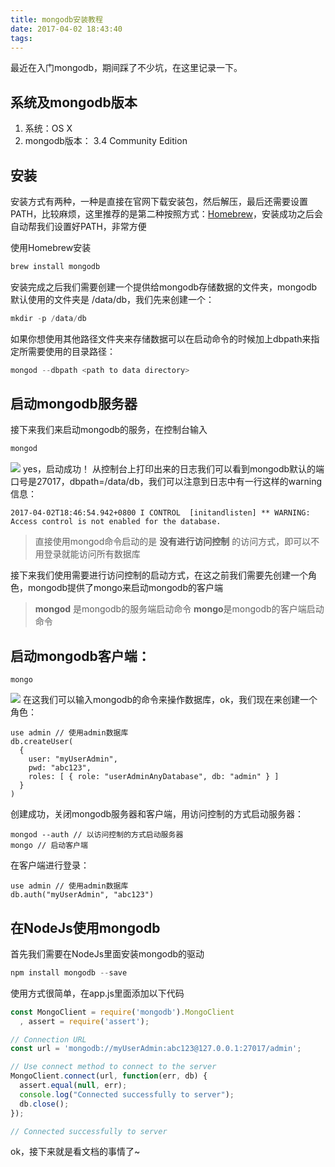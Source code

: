 ```yaml
---
title: mongodb安装教程
date: 2017-04-02 18:43:40
tags:
---
```


最近在入门mongodb，期间踩了不少坑，在这里记录一下。

## 系统及mongodb版本
1. 系统：OS X
2. mongodb版本： 3.4 Community Edition

## 安装
安装方式有两种，一种是直接在官网下载安装包，然后解压，最后还需要设置PATH，比较麻烦，这里推荐的是第二种按照方式：[Homebrew](https://brew.sh/)，安装成功之后会自动帮我们设置好PATH，非常方便

使用Homebrew安装
```javascript
brew install mongodb
```
安装完成之后我们需要创建一个提供给mongodb存储数据的文件夹，mongodb默认使用的文件夹是 /data/db，我们先来创建一个：
```javascript
mkdir -p /data/db
```
如果你想使用其他路径文件夹来存储数据可以在启动命令的时候加上dbpath来指定所需要使用的目录路径：
```javascript
mongod --dbpath <path to data directory>
```
## 启动mongodb服务器
接下来我们来启动mongodb的服务，在控制台输入
```javascript
mongod
```
![](/mongodb-install/1.png)
yes，启动成功！
从控制台上打印出来的日志我们可以看到mongodb默认的端口号是27017，dbpath=/data/db，我们可以注意到日志中有一行这样的warning信息：
```
2017-04-02T18:46:54.942+0800 I CONTROL  [initandlisten] ** WARNING: Access control is not enabled for the database.
```
> 直接使用mongod命令启动的是 **没有进行访问控制** 的访问方式，即可以不用登录就能访问所有数据库

接下来我们使用需要进行访问控制的启动方式，在这之前我们需要先创建一个角色，mongodb提供了mongo来启动mongodb的客户端
> **mongod** 是mongodb的服务端启动命令
**mongo**是mongodb的客户端启动命令

## 启动mongodb客户端：
```
mongo
```
![](/mongodb-install/2.png)
在这我们可以输入mongodb的命令来操作数据库，ok，我们现在来创建一个角色：
```
use admin // 使用admin数据库
db.createUser(
  {
    user: "myUserAdmin",
    pwd: "abc123",
    roles: [ { role: "userAdminAnyDatabase", db: "admin" } ]
  }
)
```
创建成功，关闭mongodb服务器和客户端，用访问控制的方式启动服务器：
```
mongod --auth // 以访问控制的方式启动服务器
mongo // 启动客户端
```
在客户端进行登录：
```
use admin // 使用admin数据库
db.auth("myUserAdmin", "abc123")
```
## 在NodeJs使用mongodb
首先我们需要在NodeJs里面安装mongodb的驱动
```javascript
npm install mongodb --save
```
使用方式很简单，在app.js里面添加以下代码
```javascript
const MongoClient = require('mongodb').MongoClient
  , assert = require('assert');

// Connection URL
const url = 'mongodb://myUserAdmin:abc123@127.0.0.1:27017/admin';

// Use connect method to connect to the server
MongoClient.connect(url, function(err, db) {
  assert.equal(null, err);
  console.log("Connected successfully to server");
  db.close();
});

// Connected successfully to server
```
ok，接下来就是看文档的事情了~